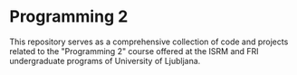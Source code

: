# Programming 2
This repository serves as a comprehensive collection of code and projects related to the "Programming 2" course offered at the ISRM and FRI undergraduate programs of University of Ljubljana.

